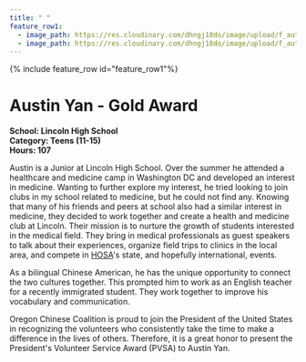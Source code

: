 ```yaml
---
title: " "
feature_row1:
  - image_path: https://res.cloudinary.com/dhngj18do/image/upload/f_auto,q_auto/v1/images/pvsa/2022_Austin_Yan
  - image_path: https://res.cloudinary.com/dhngj18do/image/upload/f_auto,q_auto/v1/images/activities/year_2022
---
```


{% include feature_row id="feature_row1"%}

# Austin Yan - Gold Award

**School: Lincoln High School**  
**Category: Teens (11-15)**  
**Hours: 107**  

Austin is a Junior at Lincoln High School. Over the summer he attended a healthcare and medicine camp in Washington DC and developed an interest in medicine. Wanting to further explore my interest, he tried looking to join clubs in my school related to medicine, but he could not find any. Knowing that many of his friends and peers at school also had a similar interest in medicine, they decided to work together and create a health and medicine club at Lincoln. Their mission is to nurture the growth of students interested in the medical field. They bring in medical professionals as guest speakers to talk about their experiences, organize field trips to clinics in the local area, and compete in [HOSA](https://hosa.org/)'s state, and hopefully international, events.

As a bilingual Chinese American, he has the unique opportunity to connect the two cultures together. This prompted him to work as an English teacher for a recently immigrated student. They work together to improve his vocabulary and communication.

Oregon Chinese Coalition is proud to join the President of the United States in recognizing the volunteers who consistently take the time to make a difference in the lives of others. Therefore, it is a great honor to present the President's Volunteer Service Award (PVSA) to Austin Yan.
